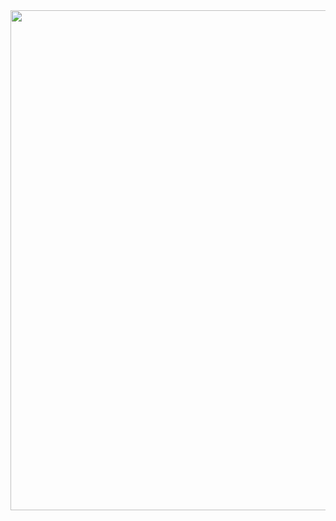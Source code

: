 <div id="header" align="center">
  <img src="https://github.com/SergioMp9/SergioMp9/blob/540a787a0b9330158caf4d598c959cf27f211973/Black%20Minimalist%20Motivation%20Quote%20LinkedIn%20Banner.png" width="800"/>
</div>
